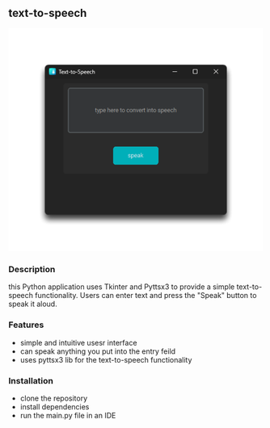 ## text-to-speech

![text-to-speech-demo](/resources/demo.png)

### Description
  this Python application uses Tkinter and Pyttsx3 to provide a simple text-to-speech functionality. 
  Users can enter text and press the "Speak" button to speak it aloud.


### Features
   - simple and intuitive usesr interface
   - can speak anything you put into the entry feild
   - uses pyttsx3 lib for the text-to-speech functionality


### Installation
   - clone the repository
   - install dependencies
   - run the main.py file in an IDE



